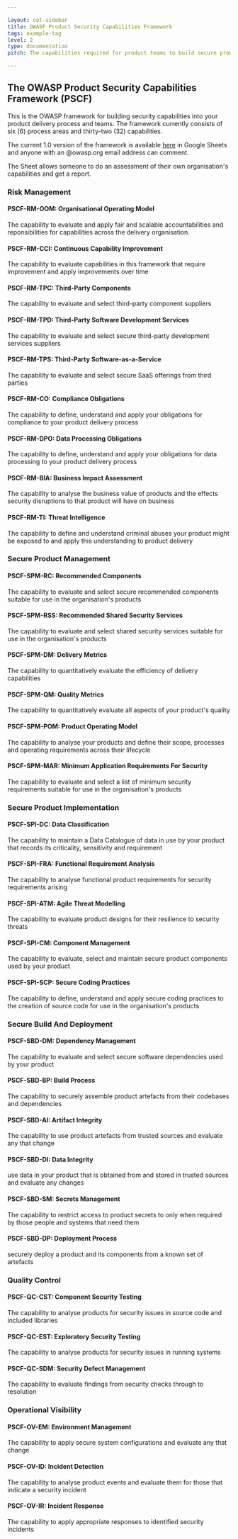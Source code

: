 ```yaml
---

layout: col-sidebar
title: OWASP Product Security Capabilities Framework
tags: example-tag
level: 2
type: documentation
pitch: The capabilities required for product teams to build secure products in a secure manner.

---
```


## The OWASP Product Security Capabilities Framework (PSCF) 
This is the OWASP framework for building security capabilities into your product delivery process and teams. The framework currently consists of six (6) process areas and thirty-two (32) capabilities. 

The current 1.0 version of the framework is available [here](https://docs.google.com/spreadsheets/d/1GiQSePaFkY-wFj3RP3VUkZA81Pqzyhn9x78fSL2OTk8/edit#gid=0) in Google Sheets and anyone with an @owasp.org email address can comment.

The Sheet allows someone to do an assessment of their own organisation's capabilities and get a report. 

### Risk Management	

#### PSCF-RM-OOM: Organisational Operating Model 
The capability to evaluate and apply fair and scalable accountabilities and reponsibilities for capabilities across the delivery organisation.

#### PSCF-RM-CCI: Continuous Capability Improvement
The capability to evaluate capabilities in this framework that require improvement and apply improvements over time

#### PSCF-RM-TPC: Third-Party Components
The capability to evaluate and select third-party component suppliers

#### PSCF-RM-TPD: Third-Party Software Development Services	
The capability to evaluate and select secure third-party development services suppliers

#### PSCF-RM-TPS: Third-Party Software-as-a-Service	
The capability to evaluate and select secure SaaS offerings from third parties

#### PSCF-RM-CO: Compliance Obligations
The capability to define, understand and apply your obligations for compliance to your product delivery process

#### PSCF-RM-DPO: Data Processing Obligations	
The capability to define, understand and apply your obligations for data processing to your product delivery process

#### PSCF-RM-BIA: Business Impact Assessment	
The capability to analyse the business value of products and the effects security disruptions to that product will have on business

#### PSCF-RM-TI: Threat Intelligence	
The capability to define and understand criminal abuses your product might be exposed to and apply this understanding to product delivery
		
### Secure Product Management	

#### PSCF-SPM-RC: Recommended Components	
The capability to evaluate and select secure recommended components suitable for use in the organisation's products

#### PSCF-SPM-RSS: Recommended Shared Security Services	
The capability to evaluate and select shared security services suitable for use in the organisation's products

#### PSCF-SPM-DM: Delivery Metrics	
The capability to quantitatively evaluate the efficiency of delivery capabilities

#### PSCF-SPM-QM: Quality Metrics	
The capability to quantitatively evaluate all aspects of your product's quality

#### PSCF-SPM-POM: Product Operating Model	
The capability to analyse your products and define their scope, processes and operating requirements across their lifecycle

#### PSCF-SPM-MAR: Minimum Application Requirements For Security	
The capability to evaluate and select a list of minimum security requirements suitable for use in the organisation's products
		
### Secure Product Implementation

#### PSCF-SPI-DC: Data Classification	
The capability to maintain a Data Catalogue of data in use by your product that records its criticality, sensitivity and requirement

#### PSCF-SPI-FRA: Functional Requirement Analysis	
The capability to analyse functional product requirements for security requirements arising

#### PSCF-SPI-ATM: Agile Threat Modelling	
The capability to evaluate product designs for their resilience to security threats 

#### PSCF-SPI-CM: Component Management	
The capability to evaluate, select and maintain secure product components used by your product

#### PSCF-SPI-SCP: Secure Coding Practices	
The capability to define, understand and apply secure coding practices to the creation of source code for use in the organisation's products
		
### Secure Build And Deployment	

#### PSCF-SBD-DM: Dependency Management	
The capability to evaluate and select secure software dependencies used by your product

#### PSCF-SBD-BP: Build Process	
The capability to securely assemble product artefacts from their codebases and dependencies

#### PSCF-SBD-AI: Artifact Integrity	
The capability to use product artefacts from trusted sources and evaluate any that change

#### PSCF-SBD-DI: Data Integrity	
use data in your product that is obtained from and stored in trusted sources and evaluate any changes

#### PSCF-SBD-SM: Secrets Management	
The capability to restrict access to product secrets to only when required by those people and systems that need them

#### PSCF-SBD-DP: Deployment Process	
securely deploy a product and its components from a known set of artefacts
		
### Quality Control

#### PSCF-QC-CST: Component Security Testing	
The capability to analyse products for security issues in source code and included libraries

#### PSCF-QC-EST: Exploratory Security Testing	
The capability to analyse products for security issues in running systems

#### PSCF-QC-SDM: Security Defect Management	
The capability to evaluate findings from security checks through to resolution

### Operational Visibility	

#### PSCF-OV-EM: Environment Management	
The capability to apply secure system configurations and evaluate any that change

#### PSCF-OV-ID: Incident Detection	
The capability to analyse product events and evaluate them for those that indicate a security incident

#### PSCF-OV-IR: Incident Response	
The capability to apply appropriate responses to identified security incidents
